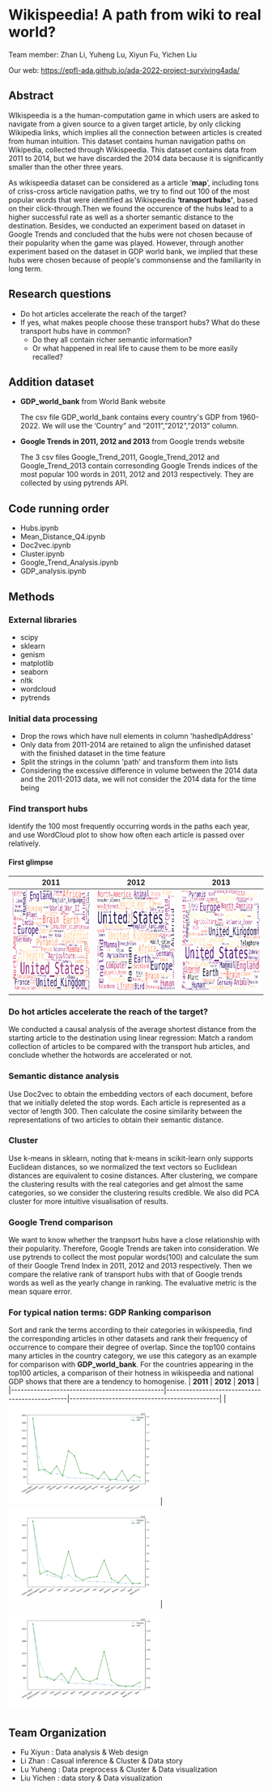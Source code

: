 # Wikispeedia! A path from wiki to real world?
Team member: Zhan Li, Yuheng Lu, Xiyun Fu, Yichen Liu

Our web: https://epfl-ada.github.io/ada-2022-project-surviving4ada/

## Abstract
WIkispeedia is a the human-computation game in which users are asked to navigate from a given source to a given target article, by only clicking Wikipedia links, which implies all the connection between articles is created from human intuition.  This dataset contains human navigation paths on Wikipedia, collected through Wikispeedia. This dataset contains data from 2011 to 2014, but we have discarded the 2014 data because it is significantly smaller than the other three years. 

As wikispeedia dataset can be considered as a article ‘**map**’, including tons of criss-cross article navigation paths, we try to find out 100 of the most popular words that were identified as Wikispeedia **‘transport hubs’**, based on their click-through.Then we found the occurence of the hubs lead to a higher successful rate as well as a shorter semantic distance to the destination. Besides, we conducted an experiment based on dataset in Google Trends and concluded that the hubs were not chosen because of their popularity when the game was played. However, through another experiment based on the dataset in GDP world bank, we implied that these hubs were chosen because of people's commonsense and the familiarity in long term.

## Research questions
- Do hot articles accelerate the reach of the target?
- If yes, what makes people choose these transport hubs? What do these transport hubs have in common?
   - Do they all contain richer semantic information? 
   - Or what happened in real life to cause them to be more easily recalled?

## Addition dataset
- **GDP_world_bank** from World Bank website

    The csv file GDP_world_bank contains every country's GDP from 1960-2022. We will use the ‘Country” and “2011”,”2012”,”2013” column.
- **Google Trends in 2011, 2012 and 2013** from Google trends website

    The 3 csv files Google_Trend_2011, Google_Trend_2012 and Google_Trend_2013 contain corresonding Google Trends indices of the most popular 100 words in 2011, 2012 and 2013 respectively. They are collected by using pytrends API.
## Code running order
- Hubs.ipynb
- Mean_Distance_Q4.ipynb
- Doc2vec.ipynb
- Cluster.ipynb
- Google_Trend_Analysis.ipynb
- GDP_analysis.ipynb
## Methods

### **External libraries**
- scipy
- sklearn
- genism
- matplotlib
- seaborn
- nltk
- wordcloud
- pytrends

### **Initial data processing**
- Drop the rows which have null elements in column 'hashedIpAddress'
- Only data from 2011-2014 are retained to align the unfinished dataset with the finished dataset in the time feature
- Split the strings in the column 'path' and transform them into lists
- Considering the excessive difference in volume between the 2014 data and the 2011-2013 data, we will not consider the 2014 data for the time being

### **Find transport hubs**
Identify the 100 most frequently occurring words in the paths each year, and use WordCloud plot to show how often each article is passed over relatively.
#### First glimpse
|                  **2011**                     |                   **2012**                    |                **2013**                      |                                                                                       
|-----------------------------------------------|-----------------------------------------------|----------------------------------------------|
|<img src=image/cloud_2011.png width="300" height="200" >|<img src=image/cloud_2012.png width="300" height="200" >|<img src=image/cloud_2013.png width="300" height="200">


### **Do hot articles accelerate the reach of the target?**
We conducted a causal analysis of the average shortest distance from the starting article to the destination using linear regression: Match a random collection of articles to be compared with the transport hub articles, and conclude whether the hotwords are accelerated or not.

### **Semantic distance analysis**
Use Doc2vec to obtain the embedding vectors of each document, before that we initially deleted the stop words. Each article is represented as a vector of length 300. Then calculate the cosine similarity between the representations of two articles to obtain their semantic distance.

### **Cluster**
Use k-means in sklearn, noting that k-means in scikit-learn only supports Euclidean distances, so we normalized the text vectors so Euclidean distances are equivalent to cosine distances. After clustering, we compare the clustering results with the real categories and get almost the same categories, so we consider the clustering results credible.
We also did PCA cluster for more intuitive visualisation of results.

### **Google Trend comparison**
We want to know whether the tranpsort hubs have a close relationship with their popularity. Therefore, Google Trends are taken into consideration. We use pytrends to collect the most popular words(100) and calculate the sum of their Google Trend Index in 2011, 2012 and 2013 respectively. Then we compare the relative rank of transport hubs with that of Google trends words as well as the yearly change in ranking. The evaluative metric is the mean square error. 

### **For typical nation terms: GDP Ranking comparison**
Sort and rank the terms according to their categories in wikispeedia, find the corresponding articles in other datasets and rank their frequency of occurrence to compare their degree of overlap.
Since the top100 contains many articles in the country category, we use this category as an example for comparison with **GDP_world_bank**. For the countries appearing in the top100 articles, a comparison of their hotness in  wikispeedia and national GDP shows that there are a tendency to homogenise. 
|                  **2011**                     |                   **2012**                    |                **2013**                      |                                                                                       
|-----------------------------------------------|-----------------------------------------------|----------------------------------------------|
|<img src=image/GDP_2011.png width="300" height="200" >|<img src=image/GDP_2012.png width="300" height="200" >|<img src=image/GDP_2013.png width="300" height="200">

## **Team Organization**
- Fu Xiyun : Data analysis & Web design
- Li Zhan : Casual inference & Cluster & Data story
- Lu Yuheng : Data preprocess & Cluster & Data visualization
- Liu Yichen : data story & Data visualization


